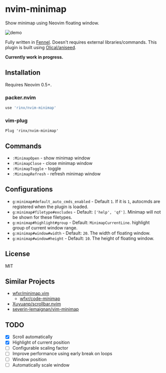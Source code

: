 nvim-minimap
===

Show minimap using Neovim floating window.

![demo](https://user-images.githubusercontent.com/1588935/116887327-26f1fe80-ac65-11eb-9ec0-d998956ab546.gif)

Fully written in [Fennel](https://fennel-lang.org/). Doesn't requires external libraries/commands.
This plugin is built using [Olical/aniseed](https://github.com/Olical/aniseed).

**Currently work in progress.**


Installation
---

Requires Neovim 0.5+.

### packer.nvim

```lua
use 'rinx/nvim-minimap'
```


### vim-plug

```
Plug 'rinx/nvim-minimap'
```

Commands
---

- `:MinimapOpen` - show minimap window
- `:MinimapClose` - close minimap window
- `:MinimapToggle` - toggle
- `:MinimapRefresh` - refresh minimap window


Configurations
---

- `g:minimap#default_auto_cmds_enabled` - Default `1`. If it is `1`, autocmds are registered when the plugin is loaded.
- `g:minimap#filetype#excludes` - Default: `['help', 'qf']`. Minimap will not be shown for these filetypes.
- `g:minimap#highlight#group` - Default: `MinimapCurrentLine`. highlight group of current window range.
- `g:minimap#window#width` - Default: `20`. The width of floating window.
- `g:minimap#window#height` - Default: `10`. The height of floating window.


License
---

MIT


Similar Projects
---

- [wfxr/minimap.vim](https://github.com/wfxr/minimap.vim)
    - [wfxr/code-minimap](https://github.com/wfxr/code-minimap)
- [Xuyuanp/scrollbar.nvim](https://github.com/Xuyuanp/scrollbar.nvim)
- [severin-lemaignan/vim-minimap](https://github.com/severin-lemaignan/vim-minimap)


TODO
---

- [X] Scroll automatically
- [X] Highlight of current position
- [ ] Configurable scaling factor
- [ ] Improve performance using early break on loops
- [ ] Window position
- [ ] Automatically scale window
